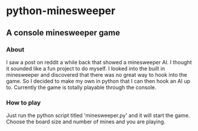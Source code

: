 # python-minesweeper

## A console minesweeper game

### About
I saw a post on reddit a while back that showed a minesweeper AI. I thought
it sounded like a fun project to do myself. I looked into the built in minesweeper and discovered that there was no great way to hook into the game. So I decided to make my own in python that I can then hook an AI up to. Currently the game is totally playable through the console.

### How to play
Just run the python script titled 'minesweeper.py' and it will start the game. Choose the board size and number of mines and you are playing.

